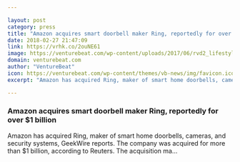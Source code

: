 ```yaml
---

layout: post
category: press
title: "Amazon acquires smart doorbell maker Ring, reportedly for over $1 billion"
date: 2018-02-27 21:47:09
link: https://vrhk.co/2ouNE61
image: https://venturebeat.com/wp-content/uploads/2017/06/rvd2_lifestyle_sn_1_170328_ml_25v1.jpg?fit=1577%2C814&strip=all
domain: venturebeat.com
author: "VentureBeat"
icon: https://venturebeat.com/wp-content/themes/vb-news/img/favicon.ico
excerpt: "Amazon has acquired Ring, maker of smart home doorbells, cameras, and security systems, GeekWire reports. The company was acquired for more than $1 billion, according to Reuters. The acquisition ma…"

---
```


### Amazon acquires smart doorbell maker Ring, reportedly for over $1 billion

Amazon has acquired Ring, maker of smart home doorbells, cameras, and security systems, GeekWire reports. The company was acquired for more than $1 billion, according to Reuters. The acquisition ma…